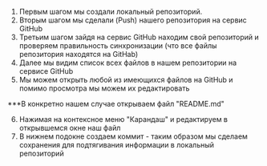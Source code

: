 1. Первым шагом мы создали локальный репозиторий.
2. Вторым шагом мы сделали (Push) нашего репозитория на сервис GitHub
3. Третьим шагом зайдя на сервис GitHub находим свой репозиторий  и проверяем правильность синхронизации (что все файлы репозитория находятся на GitHab)
4. Далее мы видим список всех файлов в нашем репозитории на сервисе GitHub
5. Мы можем открыть любой из имеющихся файлов на GitHub и помимо просмотра мы можем их редактировать 

***В конкретно нашем случае открываем файл "README.md"

6. Нажимая на контексное меню "Карандаш" и редактируем в открывшемся окне наш файл
7. В нижнем подокне создаем коммит - таким образом мы сделаем сохранения для подтягивания информации в локальный репозиторий
